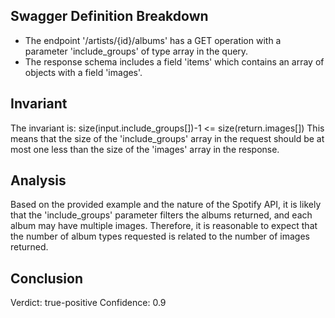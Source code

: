 ## Swagger Definition Breakdown
- The endpoint '/artists/{id}/albums' has a GET operation with a parameter 'include_groups' of type array in the query.
- The response schema includes a field 'items' which contains an array of objects with a field 'images'.

## Invariant
The invariant is: size(input.include_groups[])-1 <= size(return.images[])
This means that the size of the 'include_groups' array in the request should be at most one less than the size of the 'images' array in the response.

## Analysis
Based on the provided example and the nature of the Spotify API, it is likely that the 'include_groups' parameter filters the albums returned, and each album may have multiple images. Therefore, it is reasonable to expect that the number of album types requested is related to the number of images returned.

## Conclusion
Verdict: true-positive
Confidence: 0.9

